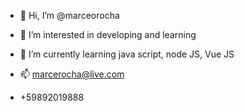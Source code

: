 - 👋 Hi, I’m @marceorocha
- 👀 I’m interested in developing and learning
- 🌱 I’m currently learning java script, node JS, Vue JS

- 📫 marcerocha@live.com
- +59892019888


